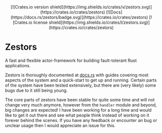 <div align="center"><p>
[![Crates.io version shield](https://img.shields.io/crates/v/zestors.svg)](https://crates.io/crates/zestors)
[![Docs](https://docs.rs/zestors/badge.svg)](https://crates.io/crates/zestors)
[![Crates.io license shield](https://img.shields.io/crates/l/zestors.svg)](https://crates.io/crates/zestors)
</p></div>

# Zestors
A fast and flexible actor-framework for building fault-tolerant Rust applications.

Zestors is thoroughly documented at [docs.rs](https://docs.rs/zestors) with guides covering most aspects of the system and a quick-start to get up and running. Certain parts of the system have been tested extensively, but there are (very likely) some bugs due to it still being young.

The core parts of zestors have been stable for quite some time and will not change very much anymore, however from the `handler` module and beyond, big changes are expected! I have been working for a long time and would like to get it out there and see what people think instead of working on it forever behind the scenes. If you have any feedback or encounter an bug or unclear usage then I would appreciate an issue for this.


